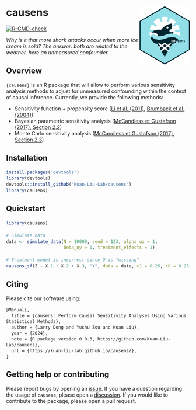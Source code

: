 # causens <a href="https://kuan-liu-lab.github.io/causens/"> <img src="man/figures/logo.png" align="right" height="160" /> </a>

<!-- badges: start -->
  [![R-CMD-check](https://github.com/Kuan-Liu-Lab/causens/actions/workflows/R-CMD-check.yaml/badge.svg)](https://github.com/Kuan-Liu-Lab/causens/actions/workflows/R-CMD-check.yaml)
<!-- badges: end -->

_Why is it that more shark attacks occur when more ice cream is sold? The answer: both are related to the weather, here an unmeasured confounder._

## Overview

`{causens}` is an R package that will allow to perform various sensitivity
analysis methods to adjust for unmeasured confounding within the context of 
causal inference. Currently, we provide the following methods:

- Sensitivity function + propensity score ([Li et al. (2011)](https://pubmed.ncbi.nlm.nih.gov/21659349/), [Brumback et al. (2004)](https://onlinelibrary.wiley.com/doi/10.1002/sim.1657))
- Bayesian parametric sensitivity analysis ([McCandless et Gustafson (2017), Section 2.2](https://onlinelibrary.wiley.com/doi/abs/10.1002/sim.7298))
- Monte Carlo sensitivity analysis ([McCandless et Gustafson (2017), Section 2.3](https://onlinelibrary.wiley.com/doi/abs/10.1002/sim.7298))

## Installation

``` r
install.packages("devtools")
library(devtools)
devtools::install_github("Kuan-Liu-Lab/causens")
library(causens)
```

## Quickstart

``` r
library(causens)

# Simulate data
data <- simulate_data(N = 10000, seed = 123, alpha_uz = 1,
                      beta_uy = 1, treatment_effects = 1)

# Treatment model is incorrect since U is "missing"
causens_sf(Z ~ X.1 + X.2 + X.3, "Y", data = data, c1 = 0.25, c0 = 0.25)$estimated_ate
```

## Citing

Please cite our software using:

```
@Manual{,
  title = {causens: Perform Causal Sensitivity Analyses Using Various Statistical Methods},
  author = {Larry Dong and Yushu Zou and Kuan Liu},
  year = {2024},
  note = {R package version 0.0.3, https://github.com/Kuan-Liu-Lab/causens},
  url = {https://kuan-liu-lab.github.io/causens/},
}
```

## Getting help or contributing

Please report bugs by opening an
[issue](https://github.com/Kuan-Liu-Lab/causens/issues/new). If you have
a question regarding the usage of `causens`, please open a
[discussion](https://github.com/Kuan-Liu-Lab/causens/discussions/new/choose). 
If you would like to contribute to the package, please open a pull request.
